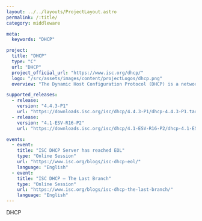 ```yaml
---
layout: ../../layouts/ProjectLayout.astro
permalink: /:title/
category: middleware

meta:
  keywords: "DHCP"

project:
  title: "DHCP"
  type: "C"
  url: "DHCP"
  project_official_url: "https://www.isc.org/dhcp/"
  logo: "/src/assets/images/content/projectLogos/dhcp.png"
  overview: "The Dynamic Host Configuration Protocol (DHCP) is a network protocol used to assign IP addresses and provide configuration information to devices such as servers, desktops, or mobile devices, so they can communicate on a network using the Internet Protocol (IP). ISC DHCP is a collection of software that implements all aspects of the DHCP (Dynamic Host Configuration Protocol) suite."

supported_releases:
  - release:
    version: "4.4.3-P1"
    url: "https://downloads.isc.org/isc/dhcp/4.4.3-P1/dhcp-4.4.3-P1.tar.gz"
  - release:
    version: "4.1-ESV-R16-P2"
    url: "https://downloads.isc.org/isc/dhcp/4.1-ESV-R16-P2/dhcp-4.1-ESV-R16-P2.tar.gz"

events:
  - event:
    title: "ISC DHCP Server has reached EOL"
    type: "Online Session"
    url: "https://www.isc.org/blogs/isc-dhcp-eol/"
    language: "English"
  - event:
    title: "ISC DHCP – The Last Branch"
    type: "Online Session"
    url: "https://www.isc.org/blogs/isc-dhcp-the-last-branch/"
    language: "English"
---
```


<p>DHCP</p>

